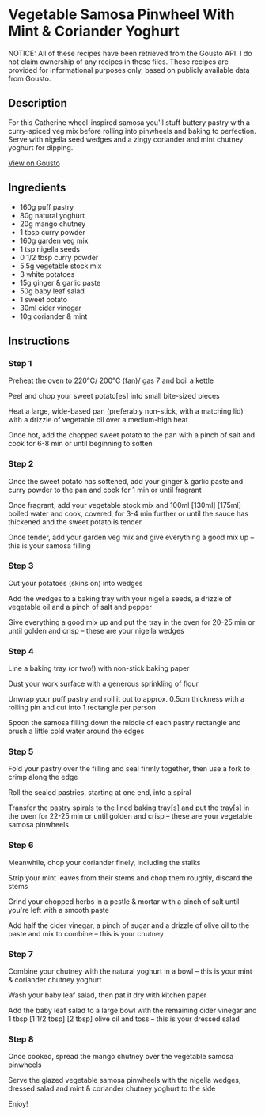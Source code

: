 # Vegetable Samosa Pinwheel With Mint & Coriander Yoghurt

NOTICE: All of these recipes have been retrieved from the Gousto API. I do not claim ownership of any recipes in these files. These recipes are provided for informational purposes only, based on publicly available data from Gousto.

## Description

For this Catherine wheel-inspired samosa you'll stuff buttery pastry with a curry-spiced veg mix before rolling into pinwheels and baking to perfection. Serve with nigella seed wedges and a zingy coriander and mint chutney yoghurt for dipping.

[View on Gousto](https://www.gousto.co.uk/recipes/cookbook/vegetable-samosa-pinwheel-with-mint-coriander-yoghurt)

## Ingredients

- 160g puff pastry
- 80g natural yoghurt
- 20g mango chutney
- 1 tbsp curry powder
- 160g garden veg mix
- 1 tsp nigella seeds
- 0 1/2 tbsp curry powder
- 5.5g vegetable stock mix
- 3 white potatoes
- 15g ginger & garlic paste
- 50g baby leaf salad
- 1 sweet potato
- 30ml cider vinegar
- 10g coriander & mint

## Instructions


### Step 1

Preheat the oven to 220°C/ 200°C (fan)/ gas 7 and boil a kettle

Peel and chop your sweet potato[es] into small bite-sized pieces

Heat a large, wide-based pan (preferably non-stick, with a matching lid) with a drizzle of vegetable oil over a medium-high heat

Once hot, add the chopped sweet potato to the pan with a pinch of salt and cook for 6-8 min or until beginning to soften


### Step 2

Once the sweet potato has softened, add your ginger & garlic paste and curry powder to the pan and cook for 1 min or until fragrant

Once fragrant, add your vegetable stock mix and 100ml <span class="text-purple">[130ml]</span> <span class="text-danger">[175ml] </span>boiled water and cook, covered, for 3-4 min further or until the sauce has thickened and the sweet potato is tender

Once tender, add your garden veg mix and give everything a good mix up – this is your samosa filling


### Step 3

Cut your potatoes (skins on) into wedges

Add the wedges to a baking tray with your nigella seeds, a drizzle of vegetable oil and a pinch of salt and pepper

Give everything a good mix up and put the tray in the oven for 20-25 min or until golden and crisp – these are your nigella wedges


### Step 4

Line a baking tray (or two!) with non-stick baking paper

Dust your work surface with a generous sprinkling of flour

Unwrap your puff pastry and roll it out to approx. 0.5cm thickness with a rolling pin and cut into 1 rectangle per person

Spoon the samosa filling down the middle of each pastry rectangle and brush a little cold water around the edges


### Step 5

Fold your pastry over the filling and seal firmly together, then use a fork to crimp along the edge

Roll the sealed pastries, starting at one end, into a spiral

Transfer the pastry spirals to the lined baking tray[s] and put the tray[s] in the oven for 22-25 min or until golden and crisp – these are your vegetable samosa pinwheels


### Step 6

Meanwhile, chop your coriander finely, including the stalks

Strip your mint leaves from their stems and chop them roughly, discard the stems

Grind your chopped herbs in a pestle & mortar with a pinch of salt until you're left with a smooth paste

Add half the cider vinegar, a pinch of sugar and a drizzle of olive oil to the paste and mix to combine – this is your chutney


### Step 7

Combine your chutney with the natural yoghurt in a bowl – this is your mint & coriander chutney yoghurt

Wash your baby leaf salad, then pat it dry with kitchen paper

Add the baby leaf salad to a large bowl with the remaining cider vinegar and 1 tbsp <span class="text-purple">[1 1/2 tbsp]</span> <span class="text-danger">[2 tbsp]</span> olive oil and toss – this is your dressed salad

### Step 8

Once cooked, spread the mango chutney over the vegetable samosa pinwheels

Serve the glazed vegetable samosa pinwheels with the nigella wedges, dressed salad and mint & coriander chutney yoghurt to the side

Enjoy!

